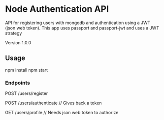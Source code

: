 # Node Authentication API
API for registering users with mongodb and authentication using a JWT (json web token). This app uses passport and passport-jwt and uses a JWT strategy

Version
1.0.0

## Usage
npm install
npm start

### Endpoints

POST /users/register

POST /users/authenticate   // Gives back a token

GET /users/profile         // Needs json web token to authorize
